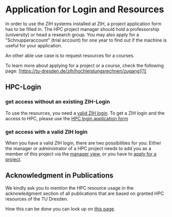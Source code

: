 # Application for Login and Resources

In order to use the ZIH systems installed at ZIH, a project application form has to be filled in.
The HPC project manager should hold a professorship (university) or head a research group. You may
also apply for a "Schnupperaccount" (trial account) for one year to find out if the machine is
useful for your application.

An other able use case is to request resources for a courses.

To learn more about applying for a project or a course,
check the following page:
[https://tu-dresden.de/zih/hochleistungsrechnen/zugang][1]

## HPC-Login

### get access without an existing ZIH-Login

To use the resources, you need a [valid ZIH login][2]. To get a ZIH login and the
access to HPC, please use the [HPC login application form][4]

### get access with a valid ZIH login

When you have a valid ZIH login, there are two possibilities for you: Either the manager or
administrator of a HPC project needs to add you as a member of this project via the
[manager view][3], or you have to [apply for a project](project_request_form.md). 

## Acknowledgment in Publications

We kindly ask you to mention the HPC resource usage in the acknowledgment
section of all publications that are based on granted HPC resources of the TU Dresden.

How this can be done you can look up on [this page][5].

[1]: https://tu-dresden.de/zih/hochleistungsrechnen/zugang
[2]: https://tu-dresden.de/zih/dienste/service-katalog/zugangsvoraussetzung
[3]: https://doc.zih.tu-dresden.de/application/project_management/#manage-project-members-dis-enable
[4]: https://selfservice.zih.tu-dresden.de/l/index.php/hpclogin
[5]: https://tu-dresden.de/zih/hochleistungsrechnen/zugang/projektantrag#section-4
